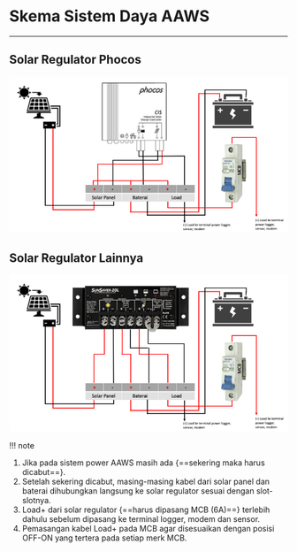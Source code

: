 # Skema Sistem Daya AAWS
***
## Solar Regulator Phocos

![Screenshot](img/schema_phocos.png)

## Solar Regulator Lainnya

![Screenshot](img/schema_power.png)

!!! note
1.  Jika pada sistem power AAWS masih ada {==sekering maka harus dicabut==}.
2.  Setelah sekering dicabut, masing-masing kabel dari solar panel dan baterai dihubungkan 
    langsung ke solar regulator sesuai dengan slot-slotnya.
3.  Load+ dari solar regulator {==harus dipasang MCB (6A)==} terlebih dahulu sebelum dipasang ke 
    terminal logger, modem dan sensor.
4.  Pemasangan kabel Load+ pada MCB agar disesuaikan dengan posisi OFF-ON yang tertera pada 
    setiap merk MCB.
